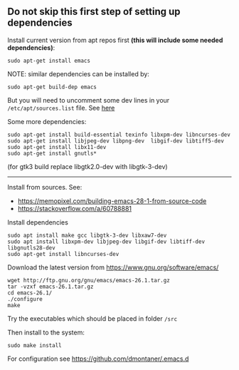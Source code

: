 
Do not skip this first step of setting up dependencies
--------------------------------------------------------------------

Install current version from apt repos first __(this will include some needed dependencies)__:

    sudo apt-get install emacs

NOTE: similar dependencies can be installed by: 

    sudo apt-get build-dep emacs

But you will need to uncomment some dev lines in your `/etc/apt/sources.list` file. 
See [here](https://askubuntu.com/questions/826890/apt-build-dep-fails-unable-to-locate-source-package-despite-deb-src-lines-pres/etc/apt/sources.list)

Some more dependencies:
    
    sudo apt-get install build-essential texinfo libxpm-dev libncurses-dev
    sudo apt-get install libjpeg-dev libpng-dev  libgif-dev libtiff5-dev
    sudo apt-get install libx11-dev
    sudo apt-get install gnutls*

(for gtk3 build replace libgtk2.0-dev with libgtk-3-dev)

--------------------------------------------------------------------

Install from sources. See:
- <https://memopixel.com/building-emacs-28-1-from-source-code>
- <https://stackoverflow.com/a/60788881>

Install dependencies

    sudo apt install make gcc libgtk-3-dev libxaw7-dev
    sudo apt install libxpm-dev libjpeg-dev libgif-dev libtiff-dev libgnutls28-dev
    sudo apt-get install libncurses-dev

Download the latest version from https://www.gnu.org/software/emacs/

    wget http://ftp.gnu.org/gnu/emacs/emacs-26.1.tar.gz
    tar -vzxf emacs-26.1.tar.gz
    cd emacs-26.1/
    ./configure
    make
    
Try the executables which should be placed in folder `/src`
    
Then install to the system:

    sudo make install

For configuration see https://github.com/dmontaner/.emacs.d
